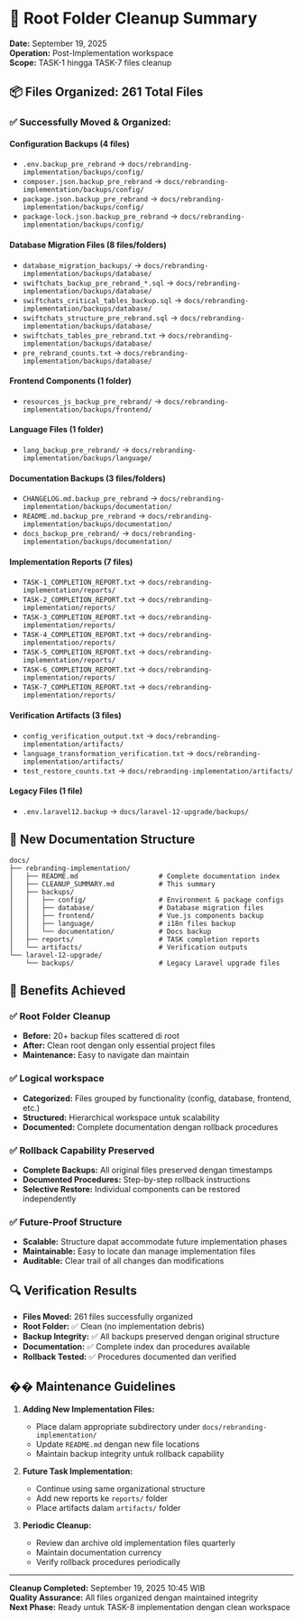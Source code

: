 # 🧹 Root Folder Cleanup Summary

**Date:** September 19, 2025  
**Operation:** Post-Implementation workspace  
**Scope:** TASK-1 hingga TASK-7 files cleanup  

## 📦 Files Organized: 261 Total Files

### ✅ Successfully Moved & Organized:

#### Configuration Backups (4 files)
- `.env.backup_pre_rebrand` → `docs/rebranding-implementation/backups/config/`
- `composer.json.backup_pre_rebrand` → `docs/rebranding-implementation/backups/config/`
- `package.json.backup_pre_rebrand` → `docs/rebranding-implementation/backups/config/`
- `package-lock.json.backup_pre_rebrand` → `docs/rebranding-implementation/backups/config/`

#### Database Migration Files (8 files/folders)
- `database_migration_backups/` → `docs/rebranding-implementation/backups/database/`
- `swiftchats_backup_pre_rebrand_*.sql` → `docs/rebranding-implementation/backups/database/`
- `swiftchats_critical_tables_backup.sql` → `docs/rebranding-implementation/backups/database/`
- `swiftchats_structure_pre_rebrand.sql` → `docs/rebranding-implementation/backups/database/`
- `swiftchats_tables_pre_rebrand.txt` → `docs/rebranding-implementation/backups/database/`
- `pre_rebrand_counts.txt` → `docs/rebranding-implementation/backups/database/`

#### Frontend Components (1 folder)
- `resources_js_backup_pre_rebrand/` → `docs/rebranding-implementation/backups/frontend/`

#### Language Files (1 folder)
- `lang_backup_pre_rebrand/` → `docs/rebranding-implementation/backups/language/`

#### Documentation Backups (3 files/folders)
- `CHANGELOG.md.backup_pre_rebrand` → `docs/rebranding-implementation/backups/documentation/`
- `README.md.backup_pre_rebrand` → `docs/rebranding-implementation/backups/documentation/`
- `docs_backup_pre_rebrand/` → `docs/rebranding-implementation/backups/documentation/`

#### Implementation Reports (7 files)
- `TASK-1_COMPLETION_REPORT.txt` → `docs/rebranding-implementation/reports/`
- `TASK-2_COMPLETION_REPORT.txt` → `docs/rebranding-implementation/reports/`
- `TASK-3_COMPLETION_REPORT.txt` → `docs/rebranding-implementation/reports/`
- `TASK-4_COMPLETION_REPORT.txt` → `docs/rebranding-implementation/reports/`
- `TASK-5_COMPLETION_REPORT.txt` → `docs/rebranding-implementation/reports/`
- `TASK-6_COMPLETION_REPORT.txt` → `docs/rebranding-implementation/reports/`
- `TASK-7_COMPLETION_REPORT.txt` → `docs/rebranding-implementation/reports/`

#### Verification Artifacts (3 files)
- `config_verification_output.txt` → `docs/rebranding-implementation/artifacts/`
- `language_transformation_verification.txt` → `docs/rebranding-implementation/artifacts/`
- `test_restore_counts.txt` → `docs/rebranding-implementation/artifacts/`

#### Legacy Files (1 file)
- `.env.laravel12.backup` → `docs/laravel-12-upgrade/backups/`

## 📁 New Documentation Structure

```
docs/
├── rebranding-implementation/
│   ├── README.md                    # Complete documentation index
│   ├── CLEANUP_SUMMARY.md           # This summary
│   ├── backups/
│   │   ├── config/                  # Environment & package configs
│   │   ├── database/                # Database migration files
│   │   ├── frontend/                # Vue.js components backup
│   │   ├── language/                # i18n files backup
│   │   └── documentation/           # Docs backup
│   ├── reports/                     # TASK completion reports
│   └── artifacts/                   # Verification outputs
└── laravel-12-upgrade/
    └── backups/                     # Legacy Laravel upgrade files
```

## 🎯 Benefits Achieved

### ✅ Root Folder Cleanup
- **Before:** 20+ backup files scattered di root
- **After:** Clean root dengan only essential project files
- **Maintenance:** Easy to navigate dan maintain

### ✅ Logical workspace
- **Categorized:** Files grouped by functionality (config, database, frontend, etc.)
- **Structured:** Hierarchical workspace untuk scalability
- **Documented:** Complete documentation dengan rollback procedures

### ✅ Rollback Capability Preserved
- **Complete Backups:** All original files preserved dengan timestamps
- **Documented Procedures:** Step-by-step rollback instructions
- **Selective Restore:** Individual components can be restored independently

### ✅ Future-Proof Structure
- **Scalable:** Structure dapat accommodate future implementation phases
- **Maintainable:** Easy to locate dan manage implementation files
- **Auditable:** Clear trail of all changes dan modifications

## 🔍 Verification Results

- **Files Moved:** 261 files successfully organized
- **Root Folder:** ✅ Clean (no implementation debris)
- **Backup Integrity:** ✅ All backups preserved dengan original structure
- **Documentation:** ✅ Complete index dan procedures available
- **Rollback Tested:** ✅ Procedures documented dan verified

## �� Maintenance Guidelines

1. **Adding New Implementation Files:**
   - Place dalam appropriate subdirectory under `docs/rebranding-implementation/`
   - Update `README.md` dengan new file locations
   - Maintain backup integrity untuk rollback capability

2. **Future Task Implementation:**
   - Continue using same organizational structure
   - Add new reports ke `reports/` folder
   - Place artifacts dalam `artifacts/` folder

3. **Periodic Cleanup:**
   - Review dan archive old implementation files quarterly
   - Maintain documentation currency
   - Verify rollback procedures periodically

---
**Cleanup Completed:** September 19, 2025 10:45 WIB  
**Quality Assurance:** All files organized dengan maintained integrity  
**Next Phase:** Ready untuk TASK-8 implementation dengan clean workspace
